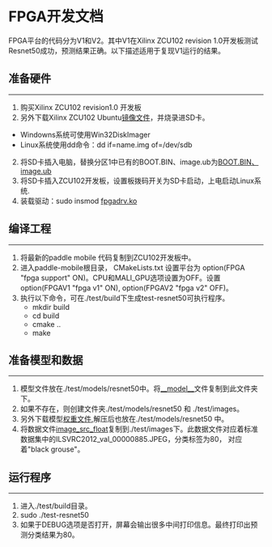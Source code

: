 # FPGA开发文档

FPGA平台的代码分为V1和V2。其中V1在Xilinx ZCU102 revision 1.0开发板测试Resnet50成功，预测结果正确。以下描述适用于复现V1运行的结果。

## 准备硬件
___

1. 购买Xilinx ZCU102 revision1.0 开发板
2. 另外下载Xilinx ZCU102 Ubuntu[镜像文件](https://www.xilinx.com/member/forms/download/xef.html?filename=Ubuntu_Desktop_Release_2018_1.zip)，并烧录进SD卡。
 * Windowns系统可使用Win32DiskImager
 * Linux系统使用dd命令：dd if=name.img of=/dev/sdb
2. 将SD卡插入电脑，替换分区1中已有的BOOT.BIN、image.ub为[BOOT.BIN、image.ub](http://mms-graph.bj.bcebos.com/paddle-mobile/fpga/files.tar.gz)
3. 将SD卡插入ZCU102开发板，设置板拨码开关为SD卡启动，上电启动Linux系统.
3. 装载驱动：sudo insmod [fpgadrv.ko](http://mms-graph.bj.bcebos.com/paddle-mobile/fpga/files.tar.gz)


## 编译工程
___
1. 将最新的paddle mobile 代码复制到ZCU102开发板中。
2. 进入paddle-mobile根目录， CMakeLists.txt 设置平台为 option(FPGA "fpga support" ON)。CPU和MALI\_GPU选项设置为OFF。设置option(FPGAV1 "fpga v1" ON), option(FPGAV2 "fpga v2" OFF)。
2. 执行以下命令，可在./test/build下生成test-resnet50可执行程序。
    * mkdir build
    * cd build
    * cmake ..
    * make

## 准备模型和数据
___
1. 模型文件放在./test/models/resnet50中。将[\_\_model\_\_](http://mms-graph.bj.bcebos.com/paddle-mobile/fpga/files.tar.gz)文件复制到此文件夹下。
2. 如果不存在，则创建文件夹./test/models/resnet50 和 ./test/images。
3. 另外下载模型[权重文件](http://paddle-imagenet-models.bj.bcebos.com/resnet_50_model.tar),解压后也放在./test/models/resnet50 中。
4. 将数据文件[image_src_float](http://mms-graph.bj.bcebos.com/paddle-mobile/fpga/files.tar.gz)复制到./test/images下。此数据文件对应着标准数据集中的ILSVRC2012_val_00000885.JPEG，分类标签为80， 对应着"black grouse"。

## 运行程序
___
1. 进入./test/build目录。
2. sudo ./test-resnet50
3. 如果于DEBUG选项是否打开，屏幕会输出很多中间打印信息。最终打印出预测分类结果为80。
